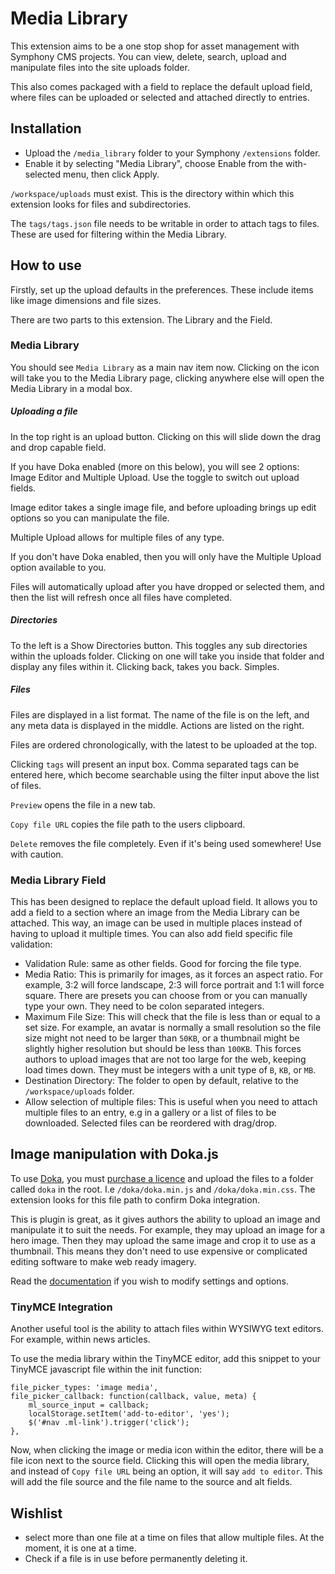 # Media Library

This extension aims to be a one stop shop for asset management with Symphony CMS projects. You can view, delete, search, upload and manipulate files into the site uploads folder.

This also comes packaged with a field to replace the default upload field, where files can be uploaded or selected and attached directly to entries.

## Installation

- Upload the `/media_library` folder to your Symphony `/extensions` folder.
- Enable it by selecting "Media Library", choose Enable from the with-selected menu, then click Apply.

`/workspace/uploads` must exist. This is the directory within which this extension looks for files and subdirectories.

The `tags/tags.json` file needs to be writable in order to attach tags to files. These are used for filtering within the Media Library.

## How to use

Firstly, set up the upload defaults in the preferences. These include items like image dimensions and file sizes.

There are two parts to this extension. The Library and the Field.

### Media Library

You should see `Media Library` as a main nav item now. Clicking on the icon will take you to the Media Library page, clicking anywhere else will open the Media Library in a modal box.

##### Uploading a file

In the top right is an upload button. Clicking on this will slide down the drag and drop capable field.

If you have Doka enabled (more on this below), you will see 2 options: Image Editor and Multiple Upload. Use the toggle to switch out upload fields. 

Image editor takes a single image file, and before uploading brings up edit options so you can manipulate the file.

Multiple Upload allows for multiple files of any type.

If you don't have Doka enabled, then you will only have the Multiple Upload option available to you.

Files will automatically upload after you have dropped or selected them, and then the list will refresh once all files have completed.

##### Directories

To the left is a Show Directories button. This toggles any sub directories within the uploads folder. Clicking on one will take you inside that folder and display any files within it. Clicking back, takes you back. Simples.

##### Files

Files are displayed in a list format. The name of the file is on the left, and any meta data is displayed in the middle. Actions are listed on the right.

Files are ordered chronologically, with the latest to be uploaded at the top.

Clicking `tags` will present an input box. Comma separated tags can be entered here, which become searchable using the filter input above the list of files. 

`Preview` opens the file in a new tab.

`Copy file URL` copies the file path to the users clipboard.

`Delete` removes the file completely. Even if it's being used somewhere! Use with caution.


### Media Library Field

This has been designed to replace the default upload field. It allows you to add a field to a section where an image from the Media Library can be attached. This way, an image can be used in multiple places instead of having to upload it multiple times. You can also add field specific file validation:

- Validation Rule: same as other fields. Good for forcing the file type.
- Media Ratio: This is primarily for images, as it forces an aspect ratio. For example, 3:2 will force landscape, 2:3 will force portrait and 1:1 will force square. There are presets you can choose from or you can manually type your own. They need to be colon separated integers.
- Maximum File Size: This will check that the file is less than or equal to a set size. For example, an avatar is normally a small resolution so the file size might not need to be larger than `50KB`, or a thumbnail might be slightly higher resolution but should be less than `100KB`. This forces authors to upload images that are not too large for the web, keeping load times down. They must be integers with a unit type of `B`, `KB`, or `MB`.
- Destination Directory: The folder to open by default, relative to the `/workspace/uploads` folder. 
- Allow selection of multiple files: This is useful when you need to attach multiple files to an entry, e.g in a gallery or a list of files to be downloaded. Selected files can be reordered with drag/drop.

## Image manipulation with Doka.js

To use [Doka](https://pqina.nl/doka/), you must [purchase a licence](https://pqina.nl/doka/pricing/) and upload the files to a folder called `doka` in the root. I.e `/doka/doka.min.js` and `/doka/doka.min.css`. The extension looks for this file path to confirm Doka integration.

This is plugin is great, as it gives authors the ability to upload an image and manipulate it to suit the needs. For example, they may upload an image for a hero image. Then they may upload the same image and crop it to use as a thumbnail. This means they don't need to use expensive or complicated editing software to make web ready imagery.

Read the [documentation](https://pqina.nl/doka/docs/) if you wish to modify settings and options. 

### TinyMCE Integration

Another useful tool is the ability to attach files within WYSIWYG text editors. For example, within news articles.

To use the media library within the TinyMCE editor, add this snippet to your TinyMCE javascript file within the init function:

```
file_picker_types: 'image media',
file_picker_callback: function(callback, value, meta) {
	ml_source_input = callback;
	localStorage.setItem('add-to-editor', 'yes');
	$('#nav .ml-link').trigger('click');
},
```

Now, when clicking the image or media icon within the editor, there will be a file icon next to the source field. Clicking this will open the media library, and instead of `Copy file URL` being an option, it will say `add to editor`. This will add the file source and the file name to the source and alt fields.

## Wishlist

- select more than one file at a time on files that allow multiple files. At the moment, it is one at a time.
- Check if a file is in use before permanently deleting it.